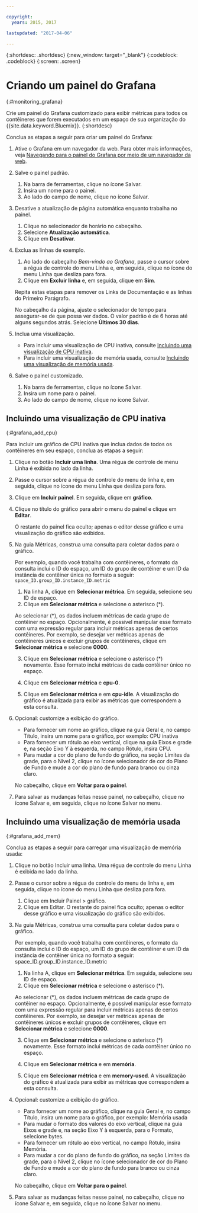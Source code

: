 ```yaml
---

copyright:
  years: 2015, 2017

lastupdated: "2017-04-06"

---
```



{:shortdesc: .shortdesc}
{:new_window: target="_blank"}
{:codeblock: .codeblock}
{:screen: .screen}

# Criando um painel do Grafana
{:#monitoring_grafana}

Crie um painel do Grafana customizado para exibir métricas para todos os contêineres que forem executados
em um espaço de sua organização do {{site.data.keyword.Bluemix}}.
{:shortdesc}

Conclua as etapas a seguir para criar um painel do Grafana:

1. Ative o Grafana em um navegador da web. Para obter mais informações, veja [Navegando para o painel do Grafana por meio de um navegador da web](monitoring_analyzing_metrics_grafana.html#launch_grafana_from_browser).

2. Salve o painel padrão.

    1. Na barra de ferramentas, clique no ícone Salvar.
    2. Insira um nome para o painel.
    3. Ao lado do campo de nome, clique no ícone Salvar.
   
3. Desative a atualização de página automática enquanto trabalha no painel. 

    1. Clique no selecionador de horário no cabeçalho.
    2. Selecione **Atualização automática**.
    3. Clique em **Desativar**.
 
 5. Exclua as linhas de exemplo.
 
     1. Ao lado do cabeçalho *Bem-vindo ao Grafana*, passe o cursor sobre a
régua de controle do menu Linha e, em seguida, clique no ícone do menu Linha que desliza para fora.
     2. Clique em **Excluir linha** e, em seguida, clique em
**Sim**.
     
     Repita estas etapas para remover os Links de Documentação e as linhas do Primeiro Parágrafo. 
     
     No cabeçalho da página, ajuste o selecionador de tempo para assegurar-se de que possa ver dados. O valor padrão é de 6 horas até alguns segundos atrás. Selecione **Últimos 30 dias**.
     
6. Inclua uma visualização.

    * Para incluir uma visualização de CPU inativa, consulte
[Incluindo uma visualização de CPU inativa](monitoring_grafana.html#grafana_add_cpu).
    * Para incluir uma visualização de memória usada, consulte
[Incluindo uma visualização de memória usada](monitoring_grafana.html#grafana_add_mem).
        
7. Salve o painel customizado.

    1. Na barra de ferramentas, clique no ícone Salvar.
    2. Insira um nome para o painel.
    3. Ao lado do campo de nome, clique no ícone Salvar.
    

## Incluindo uma visualização de CPU inativa
{:#grafana_add_cpu}

Para incluir um gráfico de CPU inativa que inclua dados de todos os contêineres em seu espaço, conclua
as etapas a seguir:

1. Clique no botão **Incluir uma linha**. Uma régua de controle de menu Linha é
exibida no lado da linha.
    
2. Passe o cursor sobre a régua de controle do menu de linha e, em seguida, clique no ícone do menu
Linha que desliza para fora.

3. Clique em **Incluir painel**. Em seguida, clique em
**gráfico**.

4. Clique no título do gráfico para abrir o menu do painel e clique em **Editar**. 

    O restante do painel fica oculto; apenas o editor desse gráfico e uma visualização do gráfico
são exibidos.
    
5. Na guia Métricas, construa uma consulta para coletar dados para o gráfico. 

    Por exemplo, quando você trabalha com contêineres, o formato da consulta inclui o ID do espaço,
um ID do grupo de contêiner e um ID da instância de contêiner única no formato a seguir:
`space_ID.group_ID.instance_ID.metric`
        
    1. Na linha A, clique em **Selecionar métrica**. Em seguida, selecione seu ID de
espaço.
    2. Clique em **Selecionar métrica** e selecione o asterisco (\*).
    
    Ao selecionar (\*), os dados incluem métricas de cada grupo de contêiner no espaço. Opcionalmente, é possível
manipular esse formato com uma expressão regular para incluir métricas apenas de certos contêineres. Por
exemplo, se desejar ver métricas apenas de contêineres únicos e excluir grupos de contêineres, clique em
**Selecionar métrica** e selecione **0000**.
        
    3. Clique em **Selecionar métrica** e selecione o asterisco (\*) novamente. Esse formato inclui métricas de cada contêiner único no espaço.
        
    4. Clique em **Selecionar métrica** e **cpu-0**.
        
    5. Clique em **Selecionar métrica** e em **cpu-idle**. A visualização do gráfico é atualizada para exibir as métricas que correspondem a esta consulta.
    
6. Opcional: customize a exibição do gráfico.
    
    * Para fornecer um nome ao gráfico, clique na guia Geral e, no campo Título, insira um nome para o
gráfico, por exemplo: CPU inativa
    * Para fornecer um rótulo ao eixo vertical, clique na guia Eixos e grade e, na seção Eixo Y à
esquerda, no campo Rótulo, insira CPU.
    * Para mudar a cor do plano de fundo do gráfico, na seção Limites da grade, para o Nível 2, clique
no ícone selecionador de cor do Plano de Fundo e mude a cor do plano de fundo para branco ou cinza claro.
    
    No cabeçalho, clique em **Voltar para o painel**.
    
7. Para salvar as mudanças feitas nesse painel, no cabeçalho, clique no ícone Salvar e, em seguida,
clique no ícone Salvar no menu.


## Incluindo uma visualização de memória usada
{:#grafana_add_mem}

Conclua as etapas a seguir para carregar uma visualização de memória usada:

1. Clique no botão Incluir uma linha. Uma régua de controle do menu Linha é exibida no lado da linha.
   
2. Passe o cursor sobre a régua de controle do menu de linha e, em seguida, clique no ícone do menu
Linha que desliza para fora.

    1. Clique em Incluir Painel > gráfico.
    2. Clique em Editar. O restante do painel fica oculto; apenas o editor desse gráfico e uma visualização do gráfico
são exibidos.
    
3. Na guia Métricas, construa uma consulta para coletar dados para o gráfico. 

    Por exemplo, quando você trabalha com contêineres, o formato da consulta inclui o ID do espaço, um
ID do grupo de contêiner e um ID da instância de contêiner única no formato a seguir:
space_ID.group_ID.instance_ID.metric
        
    1. Na linha A, clique em **Selecionar métrica**. Em seguida, selecione seu ID de
espaço.
    2. Clique em **Selecionar métrica** e selecione o asterisco (\*).
    
    Ao selecionar (\*), os dados incluem métricas de cada grupo de contêiner no espaço. Opcionalmente, é possível
manipular esse formato com uma expressão regular para incluir métricas apenas de certos contêineres. Por
exemplo, se desejar ver métricas apenas de contêineres únicos e excluir grupos de contêineres, clique em
**Selecionar métrica** e selecione **0000**.
    
    3. Clique em **Selecionar métrica** e selecione o asterisco (\*) novamente. Esse formato inclui métricas de cada contêiner único no espaço.
        
    4. Clique em **Selecionar métrica** e em **memória**.
        
    5. Clique em **Selecionar métrica** e em **memory-used**. A visualização do gráfico é atualizada para exibir as métricas que correspondem a esta consulta.
    
6. Opcional: customize a exibição do gráfico.
    
    * Para fornecer um nome ao gráfico, clique na guia Geral e, no campo Título, insira um nome para o
gráfico, por exemplo: Memória usada
    *  Para mudar o formato dos valores do eixo vertical, clique na guia Eixos e
grade e, na seção Eixo Y à esquerda, para o Formato,
selecione bytes.
    * Para fornecer um rótulo ao eixo vertical, no campo Rótulo, insira
Memória.
    * Para mudar a cor do plano de fundo do gráfico, na seção Limites da grade, para o Nível 2, clique
no ícone selecionador de cor do Plano de Fundo e mude a cor do plano de fundo para branco ou cinza claro.
    
    No cabeçalho, clique em **Voltar para o painel**.

7. Para salvar as mudanças feitas nesse painel, no cabeçalho, clique no ícone Salvar e, em seguida,
clique no ícone Salvar no menu.

